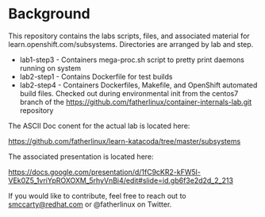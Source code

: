 # Background
This repository contains the labs scripts, files, and associated material for learn.openshift.com/subsystems. Directories are arranged by lab and step.

- lab1-step3 - Containers mega-proc.sh script to pretty print daemons running on system
- lab2-step1 - Contains Dockerfile for test builds
- lab2-step4 - Containers Dockerfiles, Makefile, and OpenShift automated build files. Checked out during environmental init from the centos7 branch of the https://github.com/fatherlinux/container-internals-lab.git repository

The ASCII Doc conent for the actual lab is located here:

https://github.com/fatherlinux/learn-katacoda/tree/master/subsystems

The associated presentation is located here:

https://docs.google.com/presentation/d/1fC9cKR2-kFW5l-VEk0Z5_1vriYpROXOXM_5rhyVnBi4/edit#slide=id.gb6f3e2d2d_2_213

If you would like to contribute, feel free to reach out to smccarty@redhat.com or @fatherlinux on Twitter.
